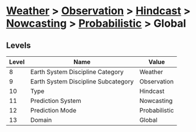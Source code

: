 # [Weather](../../../../..) > [Observation](../../../..) > [Hindcast](../../..) > [Nowcasting](../..) > [Probabilistic](..) > Global

## Levels

| Level | Name | Value |
|-----|-----|-----|
| 8 | Earth System Discipline Category | Weather |
| 9 | Earth System Discipline Subcategory | Observation |
| 10 | Type | Hindcast |
| 11 | Prediction System | Nowcasting |
| 12 | Prediction Mode | Probabilistic |
| 13 | Domain | Global |
